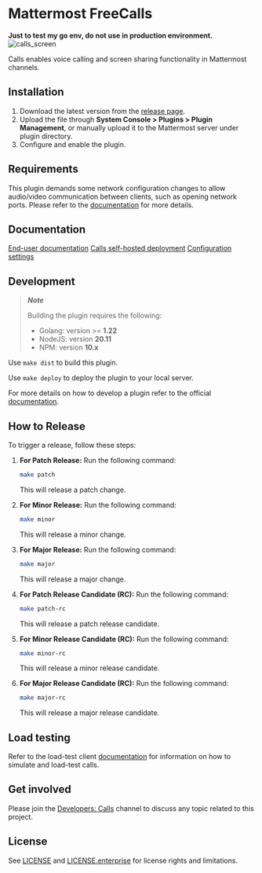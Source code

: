 # Mattermost FreeCalls

**Just to test my go env, do not use in production environment.**
![calls_screen](https://user-images.githubusercontent.com/1832946/205749357-1f2d5af3-cfe7-4352-b1f2-953a31d91fca.png)

Calls enables voice calling and screen sharing functionality in Mattermost channels.

## Installation

1. Download the latest version from the [release page](https://github.com/mattermost/mattermost-plugin-calls/releases).
2. Upload the file through **System Console > Plugins > Plugin Management**, or manually upload it to the Mattermost server under plugin directory. 
3. Configure and enable the plugin.

## Requirements

This plugin demands some network configuration changes to allow audio/video communication between clients, such as opening network ports. Please refer to the [documentation](https://docs.mattermost.com/configure/calls-deployment.html#network) for more details.

## Documentation

[End-user documentation](https://docs.mattermost.com/channels/make-calls.html)
[Calls self-hosted deployment](https://docs.mattermost.com/configure/calls-deployment.html)
[Configuration settings](https://docs.mattermost.com/configure/plugins-configuration-settings.html#calls)

## Development

> **_Note_**
>
> Building the plugin requires the following:
> - Golang: version >= **1.22**
> - NodeJS: version **20.11**
> - NPM: version **10.x**

Use `make dist` to build this plugin.

Use `make deploy` to deploy the plugin to your local server.

For more details on how to develop a plugin refer to the official [documentation](https://developers.mattermost.com/extend/plugins/).

## How to Release

To trigger a release, follow these steps:

1. **For Patch Release:** Run the following command:
    ```bash
    make patch
    ```
   This will release a patch change.

2. **For Minor Release:** Run the following command:
    ```bash
    make minor
    ```
   This will release a minor change.

3. **For Major Release:** Run the following command:
    ```bash
    make major
    ```
   This will release a major change.

4. **For Patch Release Candidate (RC):** Run the following command:
    ```bash
    make patch-rc
    ```
   This will release a patch release candidate.

5. **For Minor Release Candidate (RC):** Run the following command:
    ```bash
    make minor-rc
    ```
   This will release a minor release candidate.

6. **For Major Release Candidate (RC):** Run the following command:
    ```bash
    make major-rc
    ```
   This will release a major release candidate.

## Load testing

Refer to the load-test client [documentation](lt/) for information on how to simulate and load-test calls.

## Get involved

Please join the [Developers: Calls](https://community.mattermost.com/core/channels/developers-channel-call) channel to discuss any topic related to this project.

## License

See [LICENSE](LICENSE) and [LICENSE.enterprise](server/enterprise/LICENSE) for license rights and limitations.

